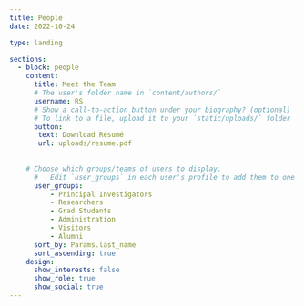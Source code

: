 ```yaml
---
title: People
date: 2022-10-24

type: landing

sections:
  - block: people
    content: 
      title: Meet the Team
      # The user's folder name in `content/authors/`
      username: RS
      # Show a call-to-action button under your biography? (optional)
      # To link to a file, upload it to your `static/uploads/` folder
      button: 
       text: Download Résumé
       url: uploads/resume.pdf
    
          
    # Choose which groups/teams of users to display.
      #   Edit `user_groups` in each user's profile to add them to one or more of these groups.
      user_groups:
          - Principal Investigators
          - Researchers
          - Grad Students
          - Administration
          - Visitors
          - Alumni
      sort_by: Params.last_name
      sort_ascending: true
    design:
      show_interests: false
      show_role: true
      show_social: true
---
```

